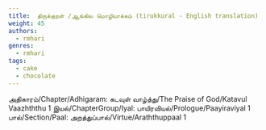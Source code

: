 ```yaml
---
title: 	திருக்குறள் /ஆங்கில மொழியாக்கம் (tirukkural - English translation)
weight: 45
authors:
  - rmhari
genres:
  - rmhari 
tags:
  - cake
  - chocolate
---
```



அதிகாரம்/Chapter/Adhigaram: கடவுள் வாழ்த்து/The Praise of God/Katavul Vaazhththu 1
இயல்/ChapterGroup/Iyal: பாயிரவியல்/Prologue/Paayiraviyal 1
பால்/Section/Paal: அறத்துப்பால்/Virtue/Araththuppaal 1